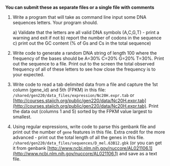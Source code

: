 **You can submit these as separate files or a single file with comments**

1. Write a program that will take as command line input some DNA sequences
   letters. Your program should.

	a) Validate that the letters are all valid DNA symbols (A,C,G,T) - print a warning and exit if not
    b) report the number of codons in the sequence
    c) print out the GC content (% of Gs and Cs in the total sequence)

2. Write code to generate a random DNA string of length 100 where the
  frequency of the bases should be A=30% C=20% G=20% T=30%.  Print out
  the sequence to a file. Print out to the screen the total observed
  frequency of all of these letters to see how close the frequency is to your expected.

3. Write code to read a tab delimited data from a file and capture the
   1st column (gene_id) and 5th (FPKM) in this file:
   `/shared/gen220/data_files/expression/Nc20H.expr.tab` or
   [http://courses.stajich.org/public/gen220/data/Nc20H.expr.tab](http://courses.stajich.org/public/gen220/data/Nc20H.expr.tab). Print
   the data out (columns 1 and 5) sorted by the FPKM value largest to
   smallest.

4. Using regular expressions, write code to parse this genbank file
   and print out the number of `gene` features in this file. Extra
   credit for the more advanced - print out the total length of
   all the genes in this file.
   `/shared/gen220/data_files/sequences/D_mel.63B12.gbk`
   (or you can get it from genbank
   [http://www.ncbi.nlm.nih.gov/nuccore/AL021106.1](http://www.ncbi.nlm.nih.gov/nuccore/AL021106.1)
   and save as a text file.
